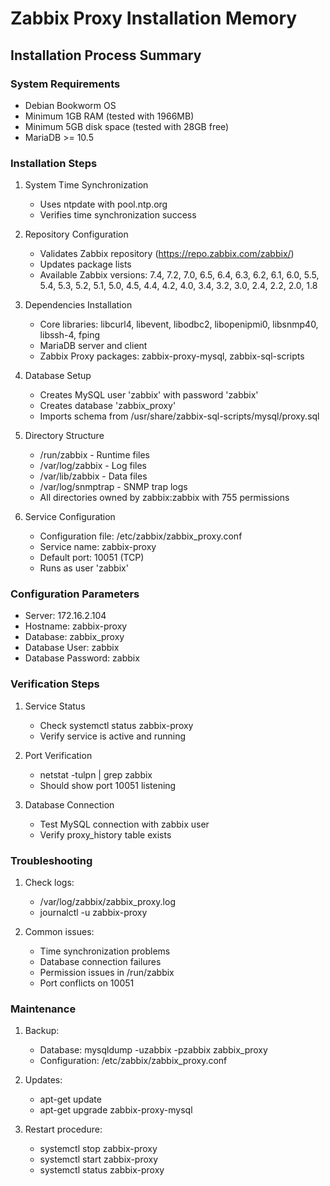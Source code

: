 # Zabbix Proxy Installation Memory

## Installation Process Summary

### System Requirements
- Debian Bookworm OS
- Minimum 1GB RAM (tested with 1966MB)
- Minimum 5GB disk space (tested with 28GB free)
- MariaDB >= 10.5

### Installation Steps
1. System Time Synchronization
   - Uses ntpdate with pool.ntp.org
   - Verifies time synchronization success

2. Repository Configuration
   - Validates Zabbix repository (https://repo.zabbix.com/zabbix/)
   - Updates package lists
   - Available Zabbix versions: 7.4, 7.2, 7.0, 6.5, 6.4, 6.3, 6.2, 6.1, 6.0, 5.5, 5.4, 5.3, 5.2, 5.1, 5.0, 4.5, 4.4, 4.2, 4.0, 3.4, 3.2, 3.0, 2.4, 2.2, 2.0, 1.8

3. Dependencies Installation
   - Core libraries: libcurl4, libevent, libodbc2, libopenipmi0, libsnmp40, libssh-4, fping
   - MariaDB server and client
   - Zabbix Proxy packages: zabbix-proxy-mysql, zabbix-sql-scripts

4. Database Setup
   - Creates MySQL user 'zabbix' with password 'zabbix'
   - Creates database 'zabbix_proxy'
   - Imports schema from /usr/share/zabbix-sql-scripts/mysql/proxy.sql

5. Directory Structure
   - /run/zabbix - Runtime files
   - /var/log/zabbix - Log files
   - /var/lib/zabbix - Data files
   - /var/log/snmptrap - SNMP trap logs
   - All directories owned by zabbix:zabbix with 755 permissions

6. Service Configuration
   - Configuration file: /etc/zabbix/zabbix_proxy.conf
   - Service name: zabbix-proxy
   - Default port: 10051 (TCP)
   - Runs as user 'zabbix'

### Configuration Parameters
- Server: 172.16.2.104
- Hostname: zabbix-proxy
- Database: zabbix_proxy
- Database User: zabbix
- Database Password: zabbix

### Verification Steps
1. Service Status
   - Check systemctl status zabbix-proxy
   - Verify service is active and running

2. Port Verification
   - netstat -tulpn | grep zabbix
   - Should show port 10051 listening

3. Database Connection
   - Test MySQL connection with zabbix user
   - Verify proxy_history table exists

### Troubleshooting
1. Check logs:
   - /var/log/zabbix/zabbix_proxy.log
   - journalctl -u zabbix-proxy

2. Common issues:
   - Time synchronization problems
   - Database connection failures
   - Permission issues in /run/zabbix
   - Port conflicts on 10051

### Maintenance
1. Backup:
   - Database: mysqldump -uzabbix -pzabbix zabbix_proxy
   - Configuration: /etc/zabbix/zabbix_proxy.conf

2. Updates:
   - apt-get update
   - apt-get upgrade zabbix-proxy-mysql

3. Restart procedure:
   - systemctl stop zabbix-proxy
   - systemctl start zabbix-proxy
   - systemctl status zabbix-proxy 